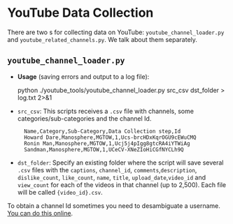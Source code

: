     
# YouTube Data Collection

There are two s for collecting data on YouTube: `youtube_channel_loader.py` and `youtube_related_channels.py`. We talk about them separately.

## `youtube_channel_loader.py`

- **Usage** (saving errors and output to a log file):
 

    python ./youtube_tools/youtube_channel_loader.py src_csv dst_folder > log.txt 2>&1
    
- `src_csv`: This scripts receives a `.csv` file with channels, some  categories/sub-categories and the channel Id.

        Name,Category,Sub-Category,Data Collection step,Id
        Howard Dare,Manosphere,MGTOW,1,Ucs-brcHDxKqrOGU9cEWuCMQ
        Ronin Man,Manosphere,MGTOW,1,Ucj5j4pIgg8gtcRA4iYTWiAg
        Sandman,Manosphere,MGTOW,1,UCeCV-XNeZIoHiCGfNYCLh9Q

- `dst_folder`: Specify an existing folder where the script will save several `.csv` files with the `captions`, `channel_id`, `comments`,`description`, `dislike_count`, `like_count`, `name`, `title`, `upload_date`,`video_id` and `view_count` for each of the videos in that channel (up to 2,500). Each file will be called `{video_id}.csv`.


 To obtain a channel Id sometimes you need to desambiguate a username. [You can do this online](https://commentpicker.com/youtube-channel-id.php).